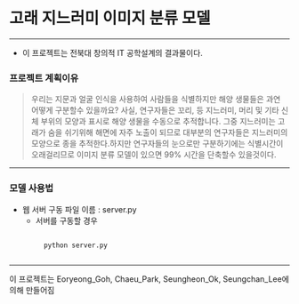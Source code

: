 # 고래 지느러미 이미지 분류 모델 #
----------------------------
+ 이 프로젝트는 전북대 창의적 IT 공학설계의 결과물이다. 
### 프로젝트 계획이유 ###
> 우리는 지문과 얼굴 인식을 사용하여 사람들을 식별하지만 해양 생물들은 과연 어떻게 구분할수 있을까요? 사실, 연구자들은 꼬리, 등 지느러미, 머리 및 기타 신체 부위의 모양과 표시로 해양 생물을 수동으로 추적합니다. 그중 지느러미는 고래가 숨을 쉬기위해 해면에 자주 노출이 되므로 대부분의 연구자들은 지느러미의 모양으로 종을 추적한다.하지만 연구자들의 눈으로만 구분하기에는 식별시간이 오래걸리므로 이미지 분류 모델이 있으면 99% 시간을 단축할수 있을것이다.
-------------------------------
### 모델 사용법 ###
+ 웹 서버 구동 파일 이름 : server.py
    + 서버를 구동할 경우
        <pre><code>
        python server.py
        </code></pre>
    
-------------------------------

이 프로젝트는 Eoryeong_Goh, Chaeu_Park, Seungheon_Ok, Seungchan_Lee에 의해 만들어짐

